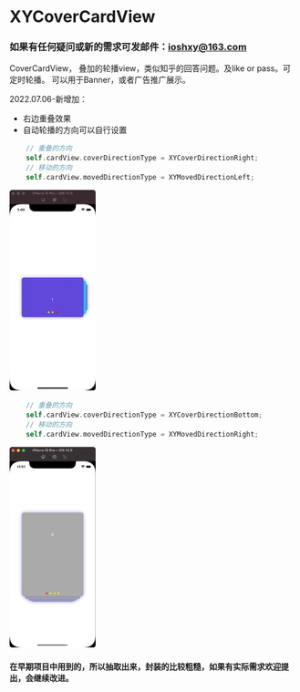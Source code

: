 # XYCoverCardView
### 如果有任何疑问或新的需求可发邮件：ioshxy@163.com

CoverCardView， 叠加的轮播view，类似知乎的回答问题。及like or pass。可定时轮播。
可以用于Banner，或者广告推广展示。

2022.07.06-新增加：
- 右边重叠效果
- 自动轮播的方向可以自行设置
```swift
    // 重叠的方向
    self.cardView.coverDirectionType = XYCoverDirectionRight;
    // 移动的方向
    self.cardView.movedDirectionType = XYMovedDirectionLeft;
```
<img src="https://github.com/iOSyan/XYCoverCardView/blob/main/preview1.gif?raw=true" width=30%>



```swift
    // 重叠的方向
    self.cardView.coverDirectionType = XYCoverDirectionBottom;
    // 移动的方向
    self.cardView.movedDirectionType = XYMovedDirectionRight;
```
<img src="https://github.com/iOSyan/XYCoverCardView/blob/main/preview.gif?raw=true" width=30%>


#### 在早期项目中用到的，所以抽取出来，封装的比较粗糙，如果有实际需求欢迎提出，会继续改进。
